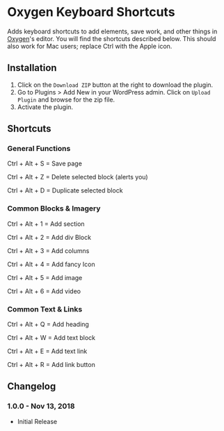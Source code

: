 # Oxygen Keyboard Shortcuts #

Adds keyboard shortcuts to add elements, save work, and other things in [Oxygen](http://oxygenbuilder.com/)'s editor. You will find the shortcuts described below. This should also work for Mac users; replace Ctrl with the Apple icon.

## Installation ##

1. Click on the `Download ZIP` button at the right to download the plugin.
2. Go to Plugins > Add New in your WordPress admin. Click on `Upload Plugin` and browse for the zip file.
3. Activate the plugin.

## Shortcuts ##

### General Functions ###

Ctrl + Alt + S = Save page

Ctrl + Alt + Z = Delete selected block (alerts you)

Ctrl + Alt + D = Duplicate selected block

### Common Blocks & Imagery ###

Ctrl + Alt + 1 = Add section

Ctrl + Alt + 2 = Add div Block

Ctrl + Alt + 3 = Add columns

Ctrl + Alt + 4 = Add fancy Icon

Ctrl + Alt + 5 = Add image

Ctrl + Alt + 6 = Add video


### Common Text & Links ###

Ctrl + Alt + Q = Add heading

Ctrl + Alt + W = Add text block

Ctrl + Alt + E = Add text link

Ctrl + Alt + R = Add link button


## Changelog ##

### 1.0.0 - Nov 13, 2018 ###
* Initial Release
